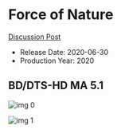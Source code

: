 # Force of Nature

[Discussion Post](https://www.avsforum.com/threads/bass-eq-for-filtered-movies.2995212/post-59827314)

* Release Date: 2020-06-30
* Production Year: 2020

## BD/DTS-HD MA 5.1

![img 0](https://i.imgur.com/SCtp3pe.jpg)

![img 1](https://i.imgur.com/XOzY3ex.png)

